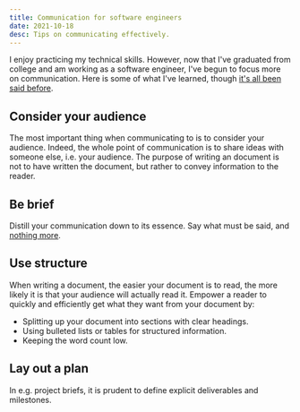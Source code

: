 ```yaml
---
title: Communication for software engineers
date: 2021-10-18
desc: Tips on communicating effectively.
---
```


I enjoy practicing my technical skills. However, now that I've graduated from college and am working as a software engineer, I've begun to focus more on communication. Here is some of what I've learned, though [it's all been said before][unoriginal].

## Consider your audience

The most important thing when communicating to is to consider your audience. Indeed, the whole point of communication is to share ideas with someone else, i.e. your audience. The purpose of writing an document is not to have written the document, but rather to convey information to the reader.

## Be brief

Distill your communication down to its essence. Say what must be said, and [nothing more][less].

## Use structure

When writing a document, the easier your document is to read, the more likely it is that your audience will actually read it. Empower a reader to quickly and efficiently get what they want from your document by:

- Splitting up your document into sections with clear headings.
- Using bulleted lists or tables for structured information.
- Keeping the word count low.

## Lay out a plan

In e.g. project briefs, it is prudent to define explicit deliverables and milestones.

[less]: /posts/write-more-but-less/
[unoriginal]: /posts/unoriginality/
